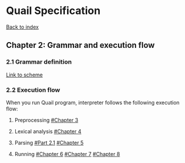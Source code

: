 # Quail Specification
[Back to index](index.md)

## Chapter 2: Grammar and execution flow

### 2.1 Grammar definition

[Link to scheme](https://tapeline.github.io/quail/quail2concept)

### 2.2 Execution flow

When you run Quail program, interpreter follows the following execution flow:

1. Preprocessing [#Chapter 3]()

2. Lexical analysis [#Chapter 4]()

3. Parsing [#Part 2.1]() [#Chapter 5]()

4. Running [#Chapter 6]() [#Chapter 7]() [#Chapter 8]()
